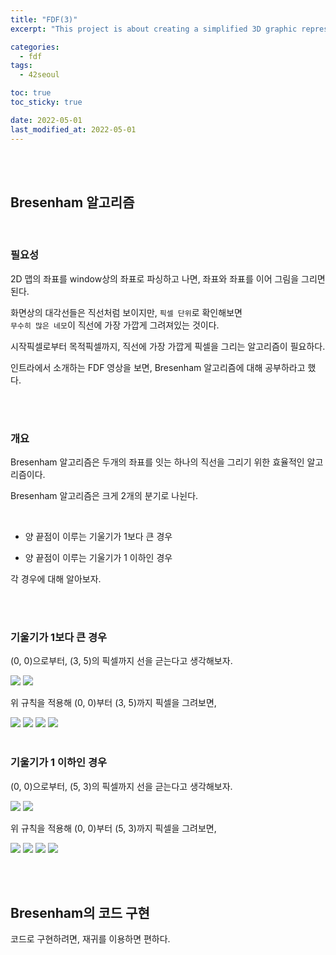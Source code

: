 ```yaml
---
title: "FDF(3)"
excerpt: "This project is about creating a simplified 3D graphic representation of a relief landscape."

categories:
  - fdf
tags:
  - 42seoul

toc: true
toc_sticky: true

date: 2022-05-01
last_modified_at: 2022-05-01
---
```


<br><br>

## Bresenham 알고리즘

<br>

### 필요성

2D 맵의 좌표를 window상의 좌표로 파싱하고 나면, 좌표와 좌표를 이어 그림을 그리면 된다.

화면상의 대각선들은 직선처럼 보이지만, `픽셀 단위`로 확인해보면  
`무수히 많은 네모`이 직선에 가장 가깝게 그려져있는 것이다.

시작픽셀로부터 목적픽셀까지, 직선에 가장 가깝게 픽셀을 그리는 알고리즘이 필요하다.

인트라에서 소개하는 FDF 영상을 보면, Bresenham 알고리즘에 대해 공부하라고 했다.

<br>
<br>

### 개요

Bresenham 알고리즘은 두개의 좌표를 잇는 하나의 직선을 그리기 위한 효율적인 알고리즘이다.

Bresenham 알고리즘은 크게 2개의 분기로 나뉜다.

<br>

- 양 끝점이 이루는 기울기가 1보다 큰 경우

- 양 끝점이 이루는 기울기가 1 이하인 경우

각 경우에 대해 알아보자.

<br>
<br>

### 기울기가 1보다 큰 경우

(0, 0)으로부터, (3, 5)의 픽셀까지 선을 귿는다고 생각해보자.

<img src="https://user-images.githubusercontent.com/76278794/166151700-18e176fd-049f-4c28-b041-b695130139af.jpeg">
<img src="https://user-images.githubusercontent.com/76278794/166151757-00c25de0-6179-4138-a291-2d06c3721f51.jpeg">

위 규칙을 적용해 (0, 0)부터 (3, 5)까지 픽셀을 그려보면,

<img src="https://user-images.githubusercontent.com/76278794/166151784-e8556d89-ab3a-4e1d-b9c2-0ea4a6ad150b.jpeg">
<img src="https://user-images.githubusercontent.com/76278794/166151807-b2fb9f9e-5c28-481e-accf-af0b89b9e0af.jpeg">
<img src="https://user-images.githubusercontent.com/76278794/166151836-81285aa0-632f-4b2e-9594-a6d8f43d0cd4.jpeg">
<img src="https://user-images.githubusercontent.com/76278794/166151855-4aed9d9e-57d6-4a54-be38-17ebd78b8806.jpeg">

<br>
<br>

### 기울기가 1 이하인 경우

(0, 0)으로부터, (5, 3)의 픽셀까지 선을 귿는다고 생각해보자.

<img src="https://user-images.githubusercontent.com/76278794/166149057-5bfe4e20-e9dd-45ae-9cc4-2d010db43bc3.jpeg">

<img src="https://user-images.githubusercontent.com/76278794/166149275-fd2fa002-e894-477d-9bd3-9bfb203bd005.jpeg">

위 규칙을 적용해 (0, 0)부터 (5, 3)까지 픽셀을 그려보면,

<img src="https://user-images.githubusercontent.com/76278794/166150940-a3a14bb7-0872-48bb-a6ba-bb211d35bf9b.jpeg">
<img src="https://user-images.githubusercontent.com/76278794/166149672-3633be40-7c62-4742-ba51-647c6b199ec6.jpeg">
<img src="https://user-images.githubusercontent.com/76278794/166150966-214945b6-ed56-4076-9dd2-cbe04b0f6da7.jpeg">
<img src="https://user-images.githubusercontent.com/76278794/166149724-e67174bc-c093-4834-8425-d396c160333f.jpeg">

<br><br>

## Bresenham의 코드 구현

코드로 구현하려면, 재귀를 이용하면 편하다.

```c++

```
